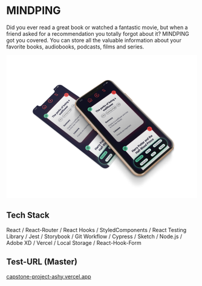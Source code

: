 # MINDPING

Did you ever read a great book or watched a fantastic movie, but when a friend asked for a recommendation you totally forgot about it? MINDPING got you covered. You can store all the valuable information about your favorite books, audiobooks, podcasts, films and series.

![](public/img/maxi_gustmann_mockup.png)

## Tech Stack

React / React-Router / React Hooks / StyledComponents / React Testing Library / Jest / Storybook / Git Workflow / Cypress / Sketch / Node.js / Adobe XD / Vercel / Local Storage / React-Hook-Form

## Test-URL (Master)

[ capstone-project-ashy.vercel.app ](capstone-project-ashy.vercel.app)
